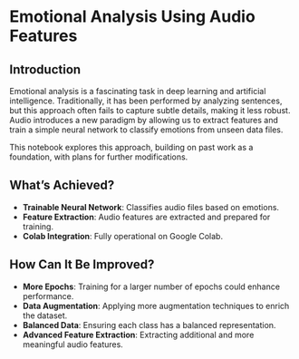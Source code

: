 # Emotional Analysis Using Audio Features

## Introduction
Emotional analysis is a fascinating task in deep learning and artificial intelligence. Traditionally, it has been performed by analyzing sentences, but this approach often fails to capture subtle details, making it less robust. Audio introduces a new paradigm by allowing us to extract features and train a simple neural network to classify emotions from unseen data files.

This notebook explores this approach, building on past work as a foundation, with plans for further modifications.

## What’s Achieved?
- **Trainable Neural Network**: Classifies audio files based on emotions.
- **Feature Extraction**: Audio features are extracted and prepared for training.
- **Colab Integration**: Fully operational on Google Colab.

## How Can It Be Improved?
- **More Epochs**: Training for a larger number of epochs could enhance performance.
- **Data Augmentation**: Applying more augmentation techniques to enrich the dataset.
- **Balanced Data**: Ensuring each class has a balanced representation.
- **Advanced Feature Extraction**: Extracting additional and more meaningful audio features.
